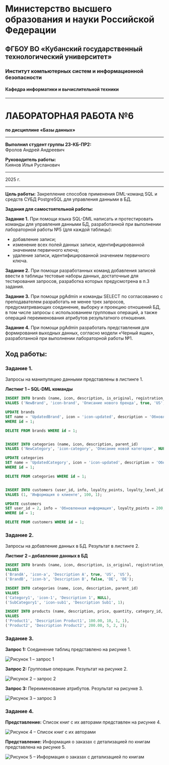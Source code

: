 # Министерство высшего образования и науки Российской Федерации
## ФГБОУ ВО «Кубанский государственный технологический университет»
### Институт компьютерных систем и информационной безопасности
#### Кафедра информатики и вычислительной техники

---

# ЛАБОРАТОРНАЯ РАБОТА №6
**по дисциплине «Базы данных»**

---

**Выполнил студент группы 23-КБ-ПР2:**  
Фролов Андрей Андреевич

**Руководитель работы:**  
Киянов Илья Русланович

---

2025 г.

---

**Цель работы:**
Закрепление способов применения DML-команд SQL и средств СУБД PostgreSQL для управления данными в БД.

**Задания для самостоятельной работы:**

**Задание 1.** При помощи языка SQL-DML написать и протестировать команды для управления данными БД, разработанной при выполнении лабораторной работы №5 (для каждой таблицы):

- добавление записи;
- изменение всех полей данных записи, идентифицированной значением первичного ключа;
- удаление записи, идентифицированной значением первичного ключа.

**Задание 2.** При помощи разработанных команд добавления записей ввести в таблицы тестовые наборы данных, достаточные для тестирования запросов, разработка которых предусмотрена в п.3 задания.

**Задание 3.** При помощи pgAdmin и команды SELECT по согласованию с преподавателем разработать не менее трех запросов, предусматривающих соединение, выборку и проекцию отношений БД, в том числе запросы с использованием групповых операций, а также операций переименования атрибутов результатного отношения.

**Задание 4.** При помощи pgAdmin разработать представления для формирования выходных данных, согласно модели «Черный ящик», разработанной при выполнении лабораторной работы №1.

## Ход работы:

### Задание 1.

Запросы на манипуляцию данными представлены в листинге 1.

**Листинг 1 – SQL-DML команды**

```sql
INSERT INTO brands (name, icon, description, is_original, registration_country_code, production_country_code)
VALUES ('NewBrand', 'icon-brand', 'Описание нового бренда', true, 'US', 'US');

UPDATE brands
SET name = 'UpdatedBrand', icon = 'icon-updated', description = 'Обновленное описание', is_original = false, registration_country_code = 'DE', production_country_code = 'DE'
WHERE id = 1;

DELETE FROM brands WHERE id = 1;


INSERT INTO categories (name, icon, description, parent_id)
VALUES ('NewCategory', 'icon-category', 'Описание новой категории', NULL);

UPDATE categories
SET name = 'UpdatedCategory', icon = 'icon-updated', description = 'Обновленное описание', parent_id = 2
WHERE id = 1;

DELETE FROM categories WHERE id = 1;


INSERT INTO customers (user_id, info, loyalty_points, loyalty_level_id)
VALUES (1, 'Информация о клиенте', 100, 1);

UPDATE customers
SET user_id = 2, info = 'Обновленная информация', loyalty_points = 200, loyalty_level_id = 2
WHERE id = 1;

DELETE FROM customers WHERE id = 1;
```

### Задание 2.

Запросы на добавление данных в БД. Результат в листинге 2.

**Листинг 2 – добавление данных в БД**

```sql
INSERT INTO brands (name, icon, description, is_original, registration_country_code, production_country_code)
VALUES 
('BrandA', 'icon-a', 'Description A', true, 'US', 'US'),
('BrandB', 'icon-b', 'Description B', false, 'DE', 'DE');

INSERT INTO categories (name, icon, description, parent_id)
VALUES 
('Category1', 'icon-1', 'Description 1', NULL),
('SubCategory1', 'icon-sub1', 'Description Sub1', 1);

INSERT INTO products (name, description, price, quantity, category_id, brand_id)
VALUES 
('Product1', 'Description Product1', 100.00, 10, 1, 1),
('Product2', 'Description Product2', 200.00, 5, 2, 2);
```

### Задание 3.

**Запрос 1:** Соединение таблиц представлено на рисунке 1.

![Рисунок 1 – запрос 1](../imgs/screens/lab6/1.jpg)

**Запрос 2:** Групповые операции. Результат на рисунке 2.

![Рисунок 2 – запрос 2](../imgs/screens/lab6/2.jpg)

**Запрос 3:** Переименование атрибутов. Результат на рисунке 3.

![Рисунок 3 – запрос 3](../imgs/screens/lab6/3.jpg)

### Задание 4.

**Представление:** Список книг с их авторами представлен на рисунке 4.

![Рисунок 4 – Список книг с их авторами](../imgs/screens/lab6/4.jpg)

**Представление:** Информация о заказах с детализацией по книгам представлена на рисунке 5.

![Рисунок 5 – Информация о заказах с детализацией по книгам](../imgs/screens/lab6/5.jpg)
```
